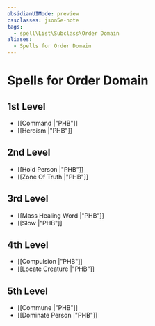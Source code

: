 ```yaml
---
obsidianUIMode: preview
cssclasses: json5e-note
tags:
  - spell\List\Subclass\Order Domain
aliases:
  - Spells for Order Domain
---
```

# Spells for Order Domain

## 1st Level

- [[Command \|"PHB"]] 
- [[Heroism \|"PHB"]] 

## 2nd Level

- [[Hold Person \|"PHB"]] 
- [[Zone Of Truth \|"PHB"]] 

## 3rd Level

- [[Mass Healing Word \|"PHB"]] 
- [[Slow \|"PHB"]] 

## 4th Level

- [[Compulsion \|"PHB"]] 
- [[Locate Creature \|"PHB"]] 

## 5th Level

- [[Commune \|"PHB"]] 
- [[Dominate Person \|"PHB"]]
